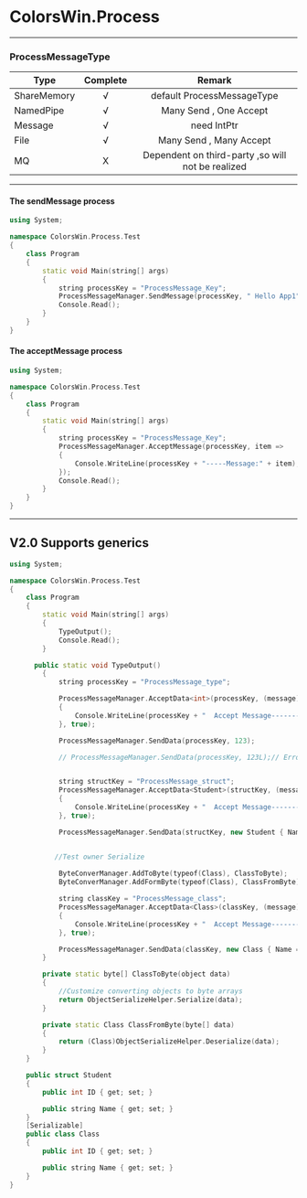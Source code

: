# ColorsWin.Process
-----------------------------------

### ProcessMessageType

|Type       |Complete          |Remark          |
| -------------|:--------------:|:--------------:|
|ShareMemory|√| default ProcessMessageType |
|NamedPipe|√|Many Send , One Accept|
|Message|√|need IntPtr|
|File|√|Many Send , Many Accept|
|MQ|X|Dependent on third-party ,so will not be realized||


-----------------------------------


#### The sendMessage process

```C++
using System;

namespace ColorsWin.Process.Test
{
    class Program
    {
        static void Main(string[] args)
        {
            string processKey = "ProcessMessage_Key";
            ProcessMessageManager.SendMessage(processKey, " Hello App1");
            Console.Read();
        }
    }
}

```

#### The acceptMessage process

```C++
using System;

namespace ColorsWin.Process.Test
{
    class Program
    {
        static void Main(string[] args)
        {
            string processKey = "ProcessMessage_Key";
            ProcessMessageManager.AcceptMessage(processKey, item =>
            {
                Console.WriteLine(processKey + "-----Message:" + item);
            });
            Console.Read();
        }
    }
}
```


-----------------------------------


##  V2.0  Supports generics      

```C++
using System;

namespace ColorsWin.Process.Test
{
    class Program
    {
        static void Main(string[] args)
        {
            TypeOutput();
            Console.Read();
        }

      public static void TypeOutput()
        {
            string processKey = "ProcessMessage_type";

            ProcessMessageManager.AcceptData<int>(processKey, (message) =>
            {
                Console.WriteLine(processKey + "  Accept Message--------" + message.ToString());
            }, true);

            ProcessMessageManager.SendData(processKey, 123);

            // ProcessMessageManager.SendData(processKey, 123L);// Error type not match


            string structKey = "ProcessMessage_struct";
            ProcessMessageManager.AcceptData<Student>(structKey, (message) =>
            {
                Console.WriteLine(processKey + "  Accept Message--------" + message.Name);
            }, true);

            ProcessMessageManager.SendData(structKey, new Student { Name = "Test" });


           //Test owner Serialize
		   
            ByteConverManager.AddToByte(typeof(Class), ClassToByte);
            ByteConverManager.AddFormByte(typeof(Class), ClassFromByte);

            string classKey = "ProcessMessage_class";
            ProcessMessageManager.AcceptData<Class>(classKey, (message) =>
            {
                Console.WriteLine(processKey + "  Accept Message--------" + message.Name);
            }, true);

            ProcessMessageManager.SendData(classKey, new Class { Name = "Test" });
        }

        private static byte[] ClassToByte(object data)
        {
            //Customize converting objects to byte arrays
            return ObjectSerializeHelper.Serialize(data);
        }

        private static Class ClassFromByte(byte[] data)
        {
            return (Class)ObjectSerializeHelper.Deserialize(data);
        }
    }

    public struct Student
    {
        public int ID { get; set; }

        public string Name { get; set; }
    }
    [Serializable]
    public class Class
    {
        public int ID { get; set; }

        public string Name { get; set; }
    }
}
```











 




